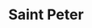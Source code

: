 ---
title:  "Saint Peter"
address: "388 Oxford St, Paddington, NSW 2021"
voucher_link: "https://www.saintpeter.com.au/vouchers"
image: "https://images.squarespace-cdn.com/content/v1/56b1581001dbae20b9c6edb1/1581083124575-XDXKA5QRUWLFGPR2J0CS/ke17ZwdGBToddI8pDm48kEpVg-ILAPna1wRh-xAJ9fRZw-zPPgdn4jUwVcJE1ZvWQUxwkmyExglNqGp0IvTJZUJFbgE-7XRK3dMEBRBhUpwEv36x-EUL2-BSQ5feDhwGCbXuJBFqZ-erYzVouT8yOb9TwqchglLQOCYTRn7ZGxI/image-asset.jpeg?format=500w"
---